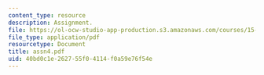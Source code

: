 ```yaml
---
content_type: resource
description: Assignment.
file: https://ol-ocw-studio-app-production.s3.amazonaws.com/courses/15-988-system-dynamics-self-study-fall-1998-spring-1999/40bd0c1e262755f04114f0a59e76f54e_assn4.pdf
file_type: application/pdf
resourcetype: Document
title: assn4.pdf
uid: 40bd0c1e-2627-55f0-4114-f0a59e76f54e
---
```

